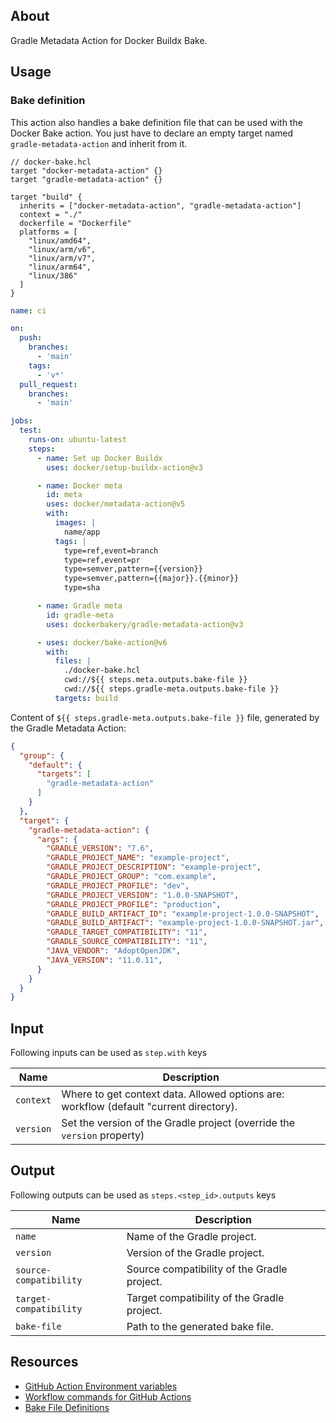 ## About

Gradle Metadata Action for Docker Buildx Bake.

## Usage

### Bake definition

This action also handles a bake definition file that can be used with the Docker Bake action. You just have to declare an empty target named `gradle-metadata-action` and inherit from it.

```hcl
// docker-bake.hcl
target "docker-metadata-action" {}
target "gradle-metadata-action" {}

target "build" {
  inherits = ["docker-metadata-action", "gradle-metadata-action"]
  context = "./"
  dockerfile = "Dockerfile"
  platforms = [
    "linux/amd64",
    "linux/arm/v6",
    "linux/arm/v7",
    "linux/arm64",
    "linux/386"
  ]
}
```

```yml
name: ci

on:
  push:
    branches:
      - 'main'
    tags:
      - 'v*'
  pull_request:
    branches:
      - 'main'

jobs:
  test:
    runs-on: ubuntu-latest
    steps:
      - name: Set up Docker Buildx
        uses: docker/setup-buildx-action@v3

      - name: Docker meta
        id: meta
        uses: docker/metadata-action@v5
        with:
          images: |
            name/app
          tags: |
            type=ref,event=branch
            type=ref,event=pr
            type=semver,pattern={{version}}
            type=semver,pattern={{major}}.{{minor}}
            type=sha

      - name: Gradle meta
        id: gradle-meta
        uses: dockerbakery/gradle-metadata-action@v3

      - uses: docker/bake-action@v6
        with:
          files: |
            ./docker-bake.hcl
            cwd://${{ steps.meta.outputs.bake-file }}
            cwd://${{ steps.gradle-meta.outputs.bake-file }}
          targets: build
```

Content of `${{ steps.gradle-meta.outputs.bake-file }}` file, generated by the Gradle Metadata Action:

```json
{
  "group": {
    "default": {
      "targets": [
        "gradle-metadata-action"
      ]
    }
  },
  "target": {
    "gradle-metadata-action": {
      "args": {
        "GRADLE_VERSION": "7.6",
        "GRADLE_PROJECT_NAME": "example-project",
        "GRADLE_PROJECT_DESCRIPTION": "example-project",
        "GRADLE_PROJECT_GROUP": "com.example",
        "GRADLE_PROJECT_PROFILE": "dev",
        "GRADLE_PROJECT_VERSION": "1.0.0-SNAPSHOT",
        "GRADLE_PROJECT_PROFILE": "production",
        "GRADLE_BUILD_ARTIFACT_ID": "example-project-1.0.0-SNAPSHOT",
        "GRADLE_BUILD_ARTIFACT": "example-project-1.0.0-SNAPSHOT.jar",
        "GRADLE_TARGET_COMPATIBILITY": "11",
        "GRADLE_SOURCE_COMPATIBILITY": "11",
        "JAVA_VENDOR": "AdoptOpenJDK",
        "JAVA_VERSION": "11.0.11",
      }
    }
  }
}
```

## Input

Following inputs can be used as `step.with` keys

| Name      | Description                                                                            |
| --------- | -------------------------------------------------------------------------------------- |
| `context` | Where to get context data. Allowed options are: workflow (default "current directory). |
| `version` | Set the version of the Gradle project (override the `version` property)                |

## Output

Following outputs can be used as `steps.<step_id>.outputs` keys

| Name                   | Description                                 |
| ---------------------- | ------------------------------------------- |
| `name`                 | Name of the Gradle project.                 |
| `version`              | Version of the Gradle project.              |
| `source-compatibility` | Source compatibility of the Gradle project. |
| `target-compatibility` | Target compatibility of the Gradle project. |
| `bake-file`            | Path to the generated bake file.            |


## Resources

- [GitHub Action Environment variables](https://docs.github.com/en/actions/learn-github-actions/environment-variables)
- [Workflow commands for GitHub Actions](https://docs.github.com/en/actions/using-workflows/workflow-commands-for-github-actions)
- [Bake File Definitions](https://github.com/docker/buildx/blob/master/docs/guides/bake/file-definition.md)
